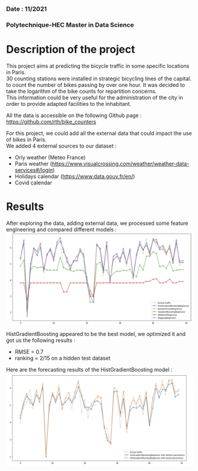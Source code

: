 ### Date : 11/2021  
### Polytechnique-HEC Master in Data Science
# Description of the project
This project aims at predicting the bicycle traffic in some specific locations in Paris.  
30 counting stations were installed in strategic bicycling lines of the capital. to count the number of bikes passing by over one hour. It was decided to take the logarithm of the bike counts for repartition concerns.  
This information could be very useful for the administration of the city in order to provide adapted facilities to the inhabitant.  
  
All the data is accessible on the following Github page :  
https://github.com/rth/bike_counters   
  
For this project, we could add all the external data that could impact the use of bikes in Paris.  
We added 4 external sources to our dataset :  
- Orly weather (Meteo France)  
- Paris weather	 (https://www.visualcrossing.com/weather/weather-data-services#/login)  
- Holidays calendar	(https://www.data.gouv.fr/en/)  
- Covid calendar
  
# Results  
After exploring the data, adding external data, we processed some feature engineering and compared different models :  
![plot](./model_comparison.png)
  
HistGradientBoosting appeared to be the best model, we optimized it and got us the following results :   
- RMSE = 0.7  
- ranking = 2/15 on a hidden test dataset  
  
Here are the forecasting results of the HistGradientBoosting model :  
![plot](./forecasting_results_HistGBR.png)